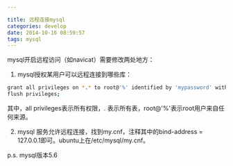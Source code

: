 ```yaml
---

title: 远程连接mysql
categories: develop
date: 2014-10-16 08:59:57
tags: mysql
---
```


mysql开启远程访问（如navicat）需要修改两处地方：
<!--more-->

1. mysql授权某用户可以远程连接到哪些库：

```sh
grant all privileges on *.* to root@'%' identified by 'mypassword' with grant option;
flush privileges;
```

其中，all privileges表示所有权限，*.* 表示所有表，root@'%'表示root用户来自任何来源。

2. mysql 服务允许远程连接，找到my.cnf，注释其中的bind-address = 127.0.0.1即可。ubuntu上在/etc/mysql/my.cnf。

p.s. mysql版本5.6
